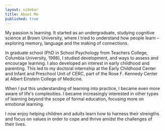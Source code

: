 ```yaml
---
layout: sidebar
title: About Me
published: true
---
```


My passion is learning.  It started as an undergraduate, studying cognitive science at Brown University, where I tried to understand how people learn – exploring memory, language and the making of connections. 

In graduate school (PhD in School Psychology from Teachers College, Columbia University, 1998), I studied development, and ways to assess and encourage learning. I also developed an interest in early childhood and parenting. This led to my doctoral internship at the Early Childhood Center and Infant and Preschool Unit of CERC, part of the Rose F. Kennedy Center at Albert Einstein College of Medicine.

When I put this understanding of learning into practice, I became even more aware of life's complexities. I became increasingly interested in other types of learning beyond the scope of formal education, focusing more on emotional learning. 

I now enjoy helping children and adults learn how to harness their strengths and focus on values in order to cope and thrive amidst the challenges of their lives.
